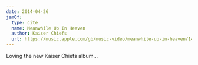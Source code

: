```yaml
---
date: 2014-04-26
jamOf:
  type: cite
  name: Meanwhile Up In Heaven
  author: Kaiser Chiefs
  url: https://music.apple.com/gb/music-video/meanwhile-up-in-heaven/1444450643
---
```


Loving the new Kaiser Chiefs album…
